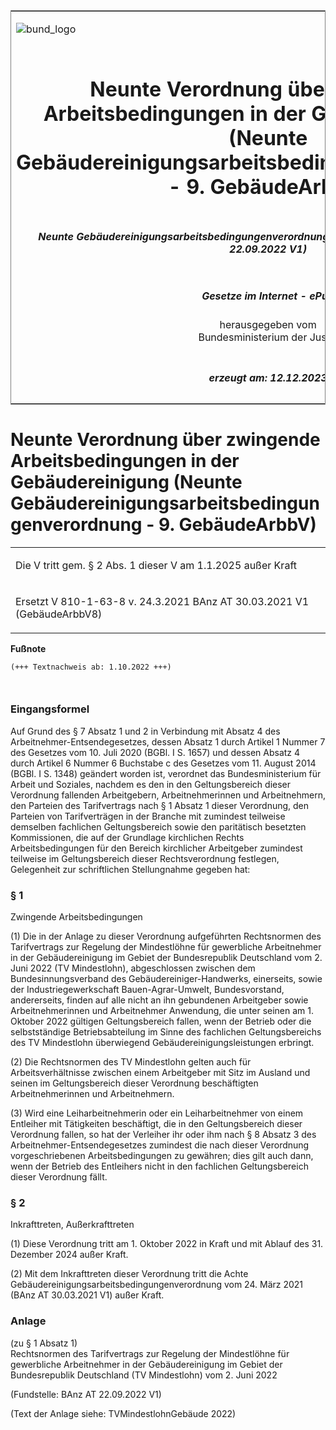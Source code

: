 <span id="DECKBLATT.html"></span>

<table border="0" frame="border" width="100%">

<tr valign="top">

<td align="left">

![bund\_logo](BfJ_2021_Web_de_de.gif)

</td>

<td align="right">

 

</td>

</tr>

<tr align="center" valign="middle">

<td colspan="2">

# Neunte Verordnung über zwingende Arbeitsbedingungen in der Gebäudereinigung (Neunte Gebäudereinigungsarbeitsbedingungenverordnung - 9. GebäudeArbbV)

</td>

</tr>

<tr align="center" valign="middle">

<td colspan="2">

##### Neunte Gebäudereinigungsarbeitsbedingungenverordnung vom 7. September 2022 (BAnz AT 22.09.2022 V1)

</td>

</tr>

<tr align="center" valign="middle">

<td colspan="2">

  
  

##### Gesetze im Internet - ePub  
  
herausgegeben vom  
Bundesministerium der Justiz

</td>

</tr>

<tr align="center" valign="bottom">

<td colspan="2">

  
  

##### erzeugt am: 12.12.2023

</td>

</tr>

</table>

<span id="BJNR626500022.html"></span>

# Neunte Verordnung über zwingende Arbeitsbedingungen in der Gebäudereinigung (Neunte Gebäudereinigungsarbeitsbedingungenverordnung - 9. GebäudeArbbV)

<div>

<div class="jnhtml">

<table width="100%">

<colgroup>

<col width="10%">

</col>

<col width="90%">

</col>

</colgroup>

<tr>

<td class="StandkommentarAufh" colspan="2">

Die V tritt gem. § 2 Abs. 1 dieser V am 1.1.2025 außer Kraft

</div>

</div>

</td>

</tr>

<tr>

<td colspan="2">

Ersetzt V 810-1-63-8 v. 24.3.2021 BAnz AT 30.03.2021 V1 (GebäudeArbbV8)

</td>

</tr>

</table>

</div>

</div>

<div>

  
**Fußnote**

<div class="jnhtml">

<div>

<div class="jurAbsatz">

  

``` 
(+++ Textnachweis ab: 1.10.2022 +++)

 
```

</div>

</div>

</div>

</div>

<span id="BJNR626500022BJNE000100000.html"></span>

### Eingangsformel  

<div>

<div class="jnhtml">

<div>

<div class="jurAbsatz">

Auf Grund des § 7 Absatz 1 und 2 in Verbindung mit Absatz 4 des
Arbeitnehmer-Entsendegesetzes, dessen Absatz 1 durch Artikel 1 Nummer 7
des Gesetzes vom 10. Juli 2020 (BGBl. I S. 1657) und dessen Absatz 4
durch Artikel 6 Nummer 6 Buchstabe c des Gesetzes vom 11. August 2014
(BGBl. I S. 1348) geändert worden ist, verordnet das Bundesministerium
für Arbeit und Soziales, nachdem es den in den Geltungsbereich dieser
Verordnung fallenden Arbeitgebern, Arbeitnehmerinnen und Arbeitnehmern,
den Parteien des Tarifvertrags nach § 1 Absatz 1 dieser Verordnung, den
Parteien von Tarifverträgen in der Branche mit zumindest teilweise
demselben fachlichen Geltungsbereich sowie den paritätisch besetzten
Kommissionen, die auf der Grundlage kirchlichen Rechts
Arbeitsbedingungen für den Bereich kirchlicher Arbeitgeber zumindest
teilweise im Geltungsbereich dieser Rechtsverordnung festlegen,
Gelegenheit zur schriftlichen Stellungnahme gegeben hat:

</div>

</div>

</div>

</div>

<span id="BJNR626500022BJNE000200000.html"></span>

### § 1  
Zwingende Arbeitsbedingungen

<div>

<div class="jnhtml">

<div>

<div class="jurAbsatz">

(1) Die in der Anlage zu dieser Verordnung aufgeführten Rechtsnormen des
Tarifvertrags zur Regelung der Mindestlöhne für gewerbliche Arbeitnehmer
in der Gebäudereinigung im Gebiet der Bundesrepublik Deutschland vom 2.
Juni 2022 (TV Mindestlohn), abgeschlossen zwischen dem
Bundesinnungsverband des Gebäudereiniger-Handwerks, einerseits, sowie
der Industriegewerkschaft Bauen-Agrar-Umwelt, Bundesvorstand,
andererseits, finden auf alle nicht an ihn gebundenen Arbeitgeber sowie
Arbeitnehmerinnen und Arbeitnehmer Anwendung, die unter seinen am 1.
Oktober 2022 gültigen Geltungsbereich fallen, wenn der Betrieb oder die
selbstständige Betriebsabteilung im Sinne des fachlichen
Geltungsbereichs des TV Mindestlohn überwiegend
Gebäudereinigungsleistungen erbringt.

</div>

<div class="jurAbsatz">

(2) Die Rechtsnormen des TV Mindestlohn gelten auch für
Arbeitsverhältnisse zwischen einem Arbeitgeber mit Sitz im Ausland und
seinen im Geltungsbereich dieser Verordnung beschäftigten
Arbeitnehmerinnen und Arbeitnehmern.

</div>

<div class="jurAbsatz">

(3) Wird eine Leiharbeitnehmerin oder ein Leiharbeitnehmer von einem
Entleiher mit Tätigkeiten beschäftigt, die in den Geltungsbereich dieser
Verordnung fallen, so hat der Verleiher ihr oder ihm nach § 8 Absatz 3
des Arbeitnehmer-Entsendegesetzes zumindest die nach dieser Verordnung
vorgeschriebenen Arbeitsbedingungen zu gewähren; dies gilt auch dann,
wenn der Betrieb des Entleihers nicht in den fachlichen Geltungsbereich
dieser Verordnung fällt.

</div>

</div>

</div>

</div>

<span id="BJNR626500022BJNE000300000.html"></span>

### § 2  
Inkrafttreten, Außerkrafttreten

<div>

<div class="jnhtml">

<div>

<div class="jurAbsatz">

(1) Diese Verordnung tritt am 1. Oktober 2022 in Kraft und mit Ablauf
des 31. Dezember 2024 außer Kraft.

</div>

<div class="jurAbsatz">

(2) Mit dem Inkrafttreten dieser Verordnung tritt die Achte
Gebäudereinigungsarbeitsbedingungenverordnung vom 24. März 2021 (BAnz
AT 30.03.2021 V1) außer Kraft.

</div>

</div>

</div>

</div>

<span id="BJNR626500022BJNE000400000.html"></span>

### Anlage  
(zu § 1 Absatz 1)  
Rechtsnormen des Tarifvertrags zur Regelung der Mindestlöhne für gewerbliche Arbeitnehmer in der Gebäudereinigung im Gebiet der Bundesrepublik Deutschland (TV Mindestlohn) vom 2. Juni 2022

<div>

<div class="jnhtml">

<div>

<div class="jurAbsatz">

<div class="kommentar_Fundstelle">

(Fundstelle: BAnz AT 22.09.2022 V1)

</div>

</div>

<div class="jurAbsatz">

<div class="kommentar_Fundstelle">

(Text der Anlage siehe: TVMindestlohnGebäude 2022)

</div>

</div>

</div>

</div>

</div>
